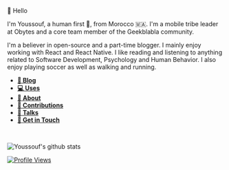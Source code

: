 👋 Hello

 I'm Youssouf, a human first 🙌, from Morocco 🇲🇦. I'm a mobile tribe leader at Obytes and a core team member of the Geekblabla community. 
 
 I'm a believer in open-source and a part-time blogger. I mainly enjoy working with React and React Native. I like reading and listening to anything related to Software Development, Psychology and Human Behavior. I also enjoy playing soccer as well as walking and running.
 
-   [**📝 Blog**](https://elazizi.com/posts)
-   [**💻 Uses**](https://elazizi.com/uses)
-   [**👤 About**](https://elazizi.com/about)
-   [**🤝 Contributions**](https://elazizi.com/)
-   [**🎤 Talks**](https://elazizi.com/)
-   [**📩 Get in Touch**](https://elazizi.com/about)
 

<br/>


![Youssouf's github stats](https://github-readme-stats.vercel.app/api?username=yjose&count_private=true&show_icons=true)


[![Profile Views](https://hits.seeyoufarm.com/api/count/incr/badge.svg?url=https%3A%2F%2Fgithub.com%2Fyjose&count_bg=%2379C83D&title_bg=%23555555&icon=&icon_color=%23E7E7E7&title=hits&edge_flat=false)](https://hits.seeyoufarm.com)

